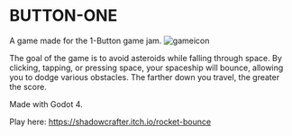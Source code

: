 # BUTTON-ONE
A game made for the 1-Button game jam.
![gameicon](https://github.com/Shadowcrafter2017/BUTTON-ONE/assets/65373035/7c4cb7d6-1ae6-402f-96ef-c2ce45277dce)

The goal of the game is to avoid asteroids while falling through space.
By clicking, tapping, or pressing space, your spaceship will bounce, allowing
you to dodge various obstacles. The farther down you travel, the greater
the score.

Made with Godot 4.

Play here: https://shadowcrafter.itch.io/rocket-bounce
